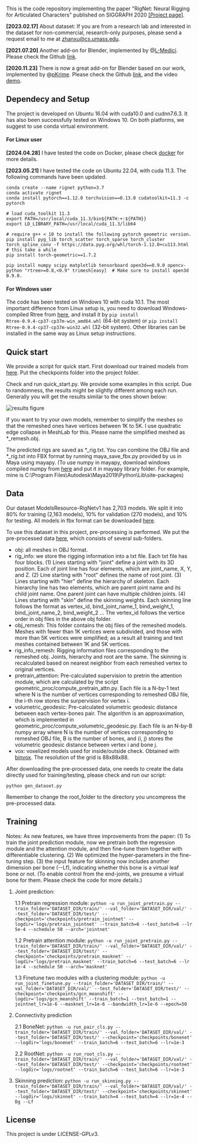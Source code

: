 This is the code repository implementing the paper "RigNet: Neural Rigging for Articulated Characters" published on SIGGRAPH 2020 [[Project page]](https://zhan-xu.github.io/rig-net/).

**[2023.02.17]** About dataset: If you are from a research lab and interested in the dataset for non-commercial, research-only purposes, please send a request email to me at zhanxu@cs.umass.edu.

**[2021.07.20]** Another add-on for Blender, 
implemented by @[L-Medici](https://github.com/L-Medici). Please check the Github [link](https://github.com/L-Medici/Rignet_blender_addon).


**[2020.11.23]** There is now a great add-on for Blender based on our work, 
implemented by @[pKrime](https://github.com/pKrime). Please check the Github [link](https://github.com/pKrime/brignet), and the video [demo](https://www.youtube.com/watch?v=ueLlS3IoeGY&feature=youtu.be). 

## Dependecy and Setup

The project is developed on Ubuntu 16.04 with cuda10.0 and cudnn7.6.3. 
It has also been successfully tested on Windows 10.
On both platforms, we suggest to use conda virtual environment. 

#### For Linux user

**[2024.04.28]** I have tested the code on Docker, please check [docker](./docker/README.md) for more details.

**[2023.05.21]** I have tested the code on Ubuntu 22.04, with cuda 11.3. The following commands have been updated. 

```
conda create --name rignet python=3.7
conda activate rignet
conda install pytorch==1.12.0 torchvision==0.13.0 cudatoolkit=11.3 -c pytorch

# load cuda_toolkit 11.3
export PATH=/usr/local/cuda_11.3/bin${PATH:+:${PATH}}
export LD_LIBRARY_PATH=/usr/local/cuda_11.3/lib64

# require g++ < 10 to install the following pytorch geometric version.
pip install pyg_lib torch_scatter torch_sparse torch_cluster torch_spline_conv -f https://data.pyg.org/whl/torch-1.12.0+cu113.html # this take a while
pip install torch-geometric==1.7.2

pip install numpy scipy matplotlib tensorboard open3d==0.9.0 opencv-python "rtree>=0.8,<0.9" trimesh[easy]  # Make sure to install open3d 0.9.0.
```

#### For Windows user

The code has been tested on Windows 10 with cuda 10.1. The most important difference from Linux setup is, you need to download Windows-compiled Rtree from [here](https://www.lfd.uci.edu/~gohlke/pythonlibs/#rtree), and install it by
`pip install Rtree‑0.9.4‑cp37‑cp37m‑win_amd64.whl` (64-bit system) or 
`pip install Rtree‑0.9.4‑cp37‑cp37m‑win32.whl` (32-bit system). Other libraries can be installed in the same way as Linux setup instructions.



## Quick start
We provide a script for quick start. First download our trained models from [here](https://umass-my.sharepoint.com/:u:/g/personal/zhanxu_umass_edu/EYKLCvYTWFJArehlo3-H2SgBABnY08B4k5Q14K7H1Hh0VA). 
Put the checkpoints folder into the project folder. 

Check and run quick_start.py. We provide some examples in this script. 
Due to randomness, the results might be slightly different among each run. 
Generally you will get the results similar to the ones shown below:

![results figure](quick_start/quick_start.png)

If you want to try your own models, remember to simplify the meshes so that 
the remeshed ones have vertices between 1K to 5K. I use quadratic edge collapse in MeshLab for this. 
Please name the simplified meshed as *_remesh.obj.

The predicted rigs are saved as *_rig.txt. You can combine the OBJ file and *_rig.txt into FBX format by 
running maya_save_fbx.py provided by us in Maya using mayapy. (To use numpy in mayapy, download windows compiled numpy from [here](https://drive.google.com/drive/u/0/folders/0BwsYd1k8t0lEMjBCa2N1Z25KZXc) and put it in mayapy library folder. For example, mine is C:\Program Files\Autodesk\Maya2019\Python\Lib\site-packages)

## Data

Our dataset ModelsResource-RigNetv1 has 2,703 models. 
We split it into 80% for training (2,163‬ models), 10%
for validation (270 models), and 10% for testing. 
All models in fbx format can be downloaded [here](https://umass-my.sharepoint.com/:u:/g/personal/zhanxu_umass_edu/EVgpX4uZEVNLu8OjX9JRaFYBzOjfm4znndui29evdEfs-g).

To use this dataset in this project, pre-processing is performed. 
We put the pre-processed data [here](https://umass-my.sharepoint.com/:u:/g/personal/zhanxu_umass_edu/EaUH-2lI6-xOrJ0N9fDbZOABREt4ryEtQ64wmELF5SReTg), which consists of several sub-folders.

* obj: all meshes in OBJ format.
* rig_info: we store the rigging information into a txt file. Each txt file has four blocks. (1) Lines starting with "joint" define a joint with its 3D position. Each of joint line has four elements, which are joint_name, X, Y, and Z. (2) Line starting with "root" defines the name of root joint. (3) Lines starting with "hier" define the hierarchy of skeleton. Each hierarchy line has two elements, which are parent joint name and its child joint name. One parent joint can have multiple children joints. (4) Lines starting with "skin" define the skinning weights. Each skinning line follows the format as vertex_id, bind_joint_name_1, bind_weight_1, bind_joint_name_2, bind_weight_2 ... The vertex_id follows the vertice order in obj files in the above obj folder.
* obj_remesh: This folder contains the obj files of the remeshed models. Meshes with fewer than 1K vertices were subdivided, and those with more than 5K vertices were simplified; as a result all training and test meshes contained between 1K and 5K vertices.
* rig_info_remesh: Rigging information files corresponding to the remeshed obj. Joints, hierarchy and root are the same. The skinning is recalculated based on nearest neighbor from each remeshed vertex to original vertices.
* pretrain_attention: Pre-calculated supervision to pretrin the attention module, which are calculated by the script geometric_proc/compute_pretrain_attn.py. Each file is a N-by-1 text where N is the number of vertices corresponding to remeshed OBJ file, the i-th row stores the surpervision for vertex i.  
* volumetric_geodesic: Pre-calculated volumetric geodesic distance between each vertex-bones pair. The algorithm is an approaximation, which is implemented in geometric_proc/compute_volumetric_geodesic.py. Each file is an N-by-B numpy array where N is the number of vertices corresponding to remeshed OBJ file, B is the number of bones, and (i, j) stores the volumetric geodesic distance between vertex i and bone j. 
* vox: voxelized models used for inside/outside check. Obtained with [binvox](https://www.patrickmin.com/binvox/). The resolution of the grid is 88x88x88.

After downloading the pre-processed data, one needs to create the data directly used for training/testing, please check and run our script: 

`python gen_dataset.py`

Remember to change the root_folder to the directory you uncompress the pre-processed data.

## Training

Notes: As new features, we have three improvements from the paper: (1) To train the joint prediction module, now we pretrain both the regression module and the attention module, and then fine-tune them together with differentiable clustering. (2) We optimized the hyper-parameters in the fine-tuning step. (3) the input feature for skinning now includes another dimension per bone (--Lf), indicating whether this bone is a virtual leaf bone or not. (To enable control from the end-joints, we presume a virtual bone for them. Please check the code for more details.)

1. Joint prediction: 

    1.1 Pretrain regression module:
    `python -u run_joint_pretrain.py --train_folder='DATASET_DIR/train/' --val_folder='DATASET_DIR/val/' --test_folder='DATASET_DIR/test/' --checkpoint='checkpoints/pretrain_jointnet' --logdir='logs/pretrain_jointnet' --train_batch=6 --test_batch=6 --lr 5e-4 --schedule 50 --arch='jointnet'`

    1.2 Pretrain attention module:
    `python -u run_joint_pretrain.py --train_folder='DATASET_DIR/train/' --val_folder='DATASET_DIR/val/' --test_folder='DATASET_DIR/test/' --checkpoint='checkpoints/pretrain_masknet' --logdir='logs/pretrain_masknet' --train_batch=6 --test_batch=6 --lr 1e-4 --schedule 50 --arch='masknet'`

    1.3 Finetune two modules with a clustering module:
    `python -u run_joint_finetune.py --train_folder='DATASET_DIR/train/' --val_folder='DATASET_DIR/val/' --test_folder='DATASET_DIR/test/' --checkpoint='checkpoints/gcn_meanshift' --logdir='logs/gcn_meanshift' --train_batch=1 --test_batch=1 --jointnet_lr=1e-6 --masknet_lr=1e-6 --bandwidth_lr=1e-6 --epoch=50`

2. Connectivity prediction

    2.1 BoneNet:
    `python -u run_pair_cls.py --train_folder='DATASET_DIR/train/' --val_folder='DATASET_DIR/val/' --test_folder='DATASET_DIR/test/' --checkpoint='checkpoints/bonenet' --logdir='logs/bonenet' --train_batch=6 --test_batch=6 --lr=1e-3`

    2.2 RootNet:
    `python -u run_root_cls.py --train_folder='DATASET_DIR/train/' --val_folder='DATASET_DIR/val/' --test_folder='DATASET_DIR/test/' --checkpoint='checkpoints/rootnet' --logdir='logs/rootnet' --train_batch=6 --test_batch=6 --lr=1e-3`

3. Skinning prediction:
    `python -u run_skinning.py --train_folder='DATASET_DIR/train/' --val_folder='DATASET_DIR/val/' --test_folder='DATASET_DIR/test/' --checkpoint='checkpoints/skinnet' --logdir='logs/skinnet' --train_batch=4 --test_batch=4 --lr=1e-4 --Dg --Lf`

##  License
This project is under LICENSE-GPLv3.
